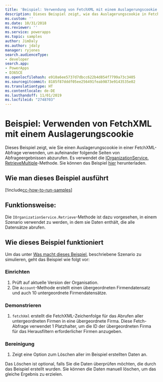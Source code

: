 ```yaml
---
title: 'Beispiel: Verwendung von FetchXML mit einem Auslagerungscookie (Common Data Service) | Microsoft-Dokumentation'
description: Dieses Beispiel zeigt, wie das Auslagerungscookie in FetchXML verwendet wird
ms.custom: ''
ms.date: 10/31/2018
ms.reviewer: ''
ms.service: powerapps
ms.topic: samples
author: JimDaly
ms.author: jdaly
manager: ryjones
search.audienceType:
- developer
search.app:
- PowerApps
- D365CE
ms.openlocfilehash: e910a6ee5737d7dbcc622b4d854f7799a73c3405
ms.sourcegitcommit: 8185f87dddf05ee256491feab9873e9143535e02
ms.translationtype: HT
ms.contentlocale: de-DE
ms.lasthandoff: 11/01/2019
ms.locfileid: "2748703"
---
```

# <a name="sample-use-fetchxml-with-a-paging-cookie"></a>Beispiel: Verwenden von FetchXML mit einem Auslagerungscookie

<!-- This could be greatly simplified IMHO 
https://docs.microsoft.com/dynamics365/customer-engagement/developer/org-service/sample-use-fetchxml-paging-cookie
-->
Dieses Beispiel zeigt, wie Sie einen Auslagerungscookie in einer FetchXML-Abfrage verwenden, um aufeinander folgende Seiten von Abfrageergebnissen abzurufen. Es verwendet die [IOrganizationService. RetrieveMultiple](https://docs.microsoft.com/dotnet/api/microsoft.xrm.sdk.iorganizationservice.retrievemultiple?view=dynamics-general-ce-9)-Methode. Sie können das Beispiel [hier](https://github.com/Microsoft/PowerApps-Samples/tree/master/cds/orgsvc/C%23/UseFetchXMLWithPaging) herunterladen.

## <a name="how-to-run-this-sample"></a>Wie man dieses Beispiel ausführt

[!include[cc-how-to-run-samples](../../includes/cc-how-to-run-samples.md)]

## <a name="what-this-sample-does"></a>Funktionsweise:

Die `IOrganizationService.Retrieve`-Methode ist dazu vorgesehen, in einem Szenario verwendet zu werden, in dem sie Daten enthält, die alle Datensätze abrufen.

## <a name="how-this-sample-works"></a>Wie dieses Beispiel funktioniert

Um das unter [Was macht dieses Beispiel](#what-this-sample-does), beschriebene Szenario zu simulieren, geht das Beispiel wie folgt vor:

### <a name="setup"></a>Einrichten

1. Prüft auf aktuelle Version der Organisation.
1. Die `Account`-Methode erstellt einen übergeordneten Firmendatensatz und auch 10 untergeordnete Firmendatensätze.

### <a name="demonstrate"></a>Demonstrieren

1. `fetchXml` erstellt die FetchXML-Zeichenfolge für das Abrufen aller untergeordneten Firmen in eine übergeordnete Firma. Diese Fetch-Abfrage verwendet 1 Platzhalter, um die ID der übergeordneten Firma für das Herausfiltern erforderlicher Firmen anzugeben.

### <a name="clean-up"></a>Bereinigung

1. Zeigt eine Option zum Löschen aller im Beispiel erstellten Daten an.

Das Löschen ist optional, falls Sie die Daten überprüfen möchten, die durch das Beispiel erstellt wurden. Sie können die Daten manuell löschen, um das gleiche Ergebnis zu erzielen.

